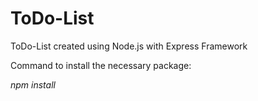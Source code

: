 # ToDo-List
ToDo-List created using Node.js with Express Framework

Command to install the necessary package:

_npm install_
